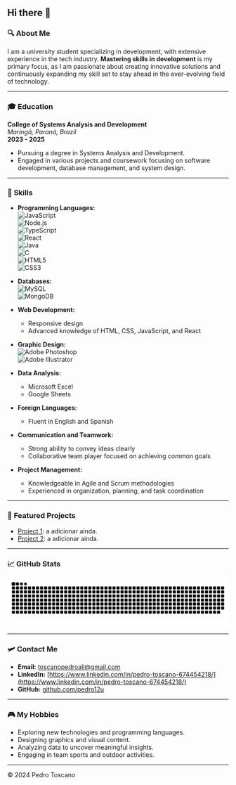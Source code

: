 ## Hi there 👋

### 🔍 **About Me**

I am a university student specializing in development, with extensive experience in the tech industry. **Mastering skills in development** is my primary focus, as I am passionate about creating innovative solutions and continuously expanding my skill set to stay ahead in the ever-evolving field of technology.

---

### 🎓 **Education**

**College of Systems Analysis and Development**  
*Maringá, Paraná, Brazil*  
**2023 - 2025**  
- Pursuing a degree in Systems Analysis and Development.  
- Engaged in various projects and coursework focusing on software development, database management, and system design.

---

### 🚒 **Skills**

- **Programming Languages:**  
  ![JavaScript](https://img.shields.io/badge/-JavaScript-333333?style=flat&logo=javascript)  
  ![Node.js](https://img.shields.io/badge/-Node.js-339933?style=flat&logo=node.js)  
  ![TypeScript](https://img.shields.io/badge/-TypeScript-3178C6?style=flat&logo=typescript)  
  ![React](https://img.shields.io/badge/-React-61DAFB?style=flat&logo=react)  
  ![Java](https://img.shields.io/badge/-Java-007396?style=flat&logo=java)  
  ![C](https://img.shields.io/badge/-C-A8B9CC?style=flat&logo=c)  
  ![HTML5](https://img.shields.io/badge/-HTML5-E34F26?style=flat&logo=html5)  
  ![CSS3](https://img.shields.io/badge/-CSS3-1572B6?style=flat&logo=css3)

- **Databases:**  
  ![MySQL](https://img.shields.io/badge/-MySQL-4479A1?style=flat&logo=mysql)  
  ![MongoDB](https://img.shields.io/badge/-MongoDB-47A248?style=flat&logo=mongodb)

- **Web Development:**  
  - Responsive design  
  - Advanced knowledge of HTML, CSS, JavaScript, and React

- **Graphic Design:**  
  ![Adobe Photoshop](https://img.shields.io/badge/-Photoshop-31A8FF?style=flat&logo=adobe-photoshop)  
  ![Adobe Illustrator](https://img.shields.io/badge/-Illustrator-FF9A00?style=flat&logo=adobe-illustrator)

- **Data Analysis:**  
  - Microsoft Excel  
  - Google Sheets

- **Foreign Languages:**  
  - Fluent in English and Spanish

- **Communication and Teamwork:**  
  - Strong ability to convey ideas clearly  
  - Collaborative team player focused on achieving common goals

- **Project Management:**  
  - Knowledgeable in Agile and Scrum methodologies  
  - Experienced in organization, planning, and task coordination

---

### 🚀 **Featured Projects**

- [Project 1](https://github.com/pedro12u/project1): a adicionar ainda.
- [Project 2](https://github.com/pedro12u/project2): a adicionar ainda.

---

### 📈 **GitHub Stats**

![Snake animation](https://github.com/pedro12u/pedro12u/blob/output/github-snake.svg)

---

### 🛩️ **Contact Me**

- **Email:** [toscanopedroall@gmail.com](mailto:toscanopedroall@gmail.com)  
- **LinkedIn:** [https://www.linkedin.com/in/pedro-toscano-674454218/](https://www.linkedin.com/in/pedro-toscano-674454218/)  
- **GitHub:** [github.com/pedro12u](https://github.com/pedro12u)

---

### 🎮 **My Hobbies**

- Exploring new technologies and programming languages.  
- Designing graphics and visual content.  
- Analyzing data to uncover meaningful insights.  
- Engaging in team sports and outdoor activities.

---

© 2024 Pedro Toscano
